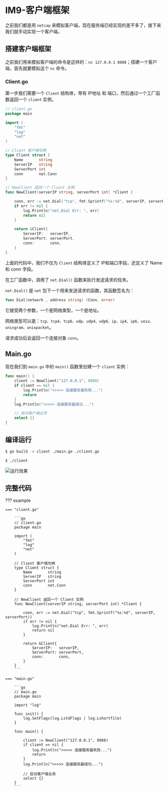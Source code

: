 # IM9-客户端框架

之前我们都是用 `netcap` 来模拟客户端，现在服务端已经实现的差不多了，接下来我们就手动实现一个客户端。

## 搭建客户端框架

之前我们用来模拟客户端的命令是这样的：`nc 127.0.0.1 8088`；搭建一个客户端，首先就要模拟这个 `nc` 命令。

### Client.go
第一步我们需要一个 `Client` 结构体，带有 IP地址 和 端口，然后通过一个工厂函数返回一个 `client` 实例。

```go
// client.go
package main

import (
	"fmt"
	"log"
	"net"
)

// Client 客户端句柄
type Client struct {
	Name       string
	ServerIP   string
	ServerPort int
	conn       net.Conn
}

// NewClient 返回一个 Client 实例
func NewClient(serverIP string, serverPort int) *Client {

	conn, err := net.Dial("tcp", fmt.Sprintf("%s:%d", serverIP, serverPort))
	if err != nil {
		log.Println("net.Dial Err: ", err)
		return nil
	}

	return &Client{
		ServerIP:   serverIP,
		ServerPort: serverPort,
		conn:       conn,
	}
}
```
上面的代码中，我们不仅为 `Client` 结构体定义了 IP和端口字段，还定义了 Name 和 conn 字段。

在工厂函数中，调用了 `net.Dial()` 函数来执行发送请求的任务。

`net.Dial()` 是 `net` 包下一个用来发送请求的函数，其函数签名为：
```go
func Dial(network , address string) (Conn, error)
```

它接受两个参数，一个是网络类型，一个是地址。

网络类型可以是：`tcp、tcp4、tcp6、udp、udp4、udp6、ip、ip4、ip6、unix、unixgram、unixpacket`。

请求成功后会返回一个连接对象 `conn`。

## Main.go
现在我们到 `main.go` 中的 `main()` 函数里创建一个 `client` 实例：
```go
func main() {
    client := NewClient("127.0.0.1", 8088)
    if client == nil {
		log.Println(">>>>> 连接服务器失败...")
		return
	}
	log.Println(">>>>> 连接服务器成功...")

	// 启动客户端业务
	select {}
}
```

## 编译运行

```bash
$ go build -o client ./main.go ./client.go

$ ./client
```

![运行效果](https://cdn.jsdelivr.net/gh/TCP404/Picgo/blog/illustration-pic/Go/vx_images/1119756198577.png)


## 完整代码

??? example

    === "client.go"

        ```go
        // client.go
        package main

        import (
            "fmt"
            "log"
            "net"
        )

        // Client 客户端句柄
        type Client struct {
            Name       string
            ServerIP   string
            ServerPort int
            conn       net.Conn
        }

        // NewClient 返回一个 Client 实例
        func NewClient(serverIP string, serverPort int) *Client {

            conn, err := net.Dial("tcp", fmt.Sprintf("%s:%d", serverIP, serverPort))
            if err != nil {
                log.Println("net.Dial Err: ", err)
                return nil
            }

            return &Client{
                ServerIP:   serverIP,
                ServerPort: serverPort,
                conn:       conn,
            }
        }
        ```

    === "main.go"

        ```go
        // main.go
        package main

        import "log"

        func init() {
            log.SetFlags(log.LstdFlags | log.Lshortfile)
        }

        func main() {

            client := NewClient("127.0.0.1", 8088)
            if client == nil {
                log.Println(">>>>> 连接服务器失败...")
                return
            }
            log.Println(">>>>> 连接服务器成功...")

            // 启动客户端业务
            select {}
        }
        ```
